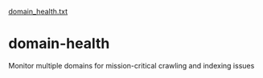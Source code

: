 [domain_health.txt](https://github.com/thisisloganr/domain-health/files/7039096/domain_health.txt)
# domain-health
Monitor multiple domains for mission-critical crawling and indexing issues
